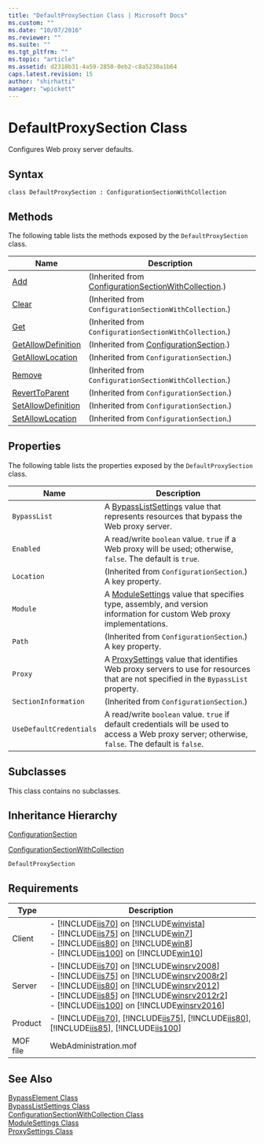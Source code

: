 ```yaml
---
title: "DefaultProxySection Class | Microsoft Docs"
ms.custom: ""
ms.date: "10/07/2016"
ms.reviewer: ""
ms.suite: ""
ms.tgt_pltfrm: ""
ms.topic: "article"
ms.assetid: d2318b31-4a59-2850-0eb2-c8a5230a1b64
caps.latest.revision: 15
author: "shirhatti"
manager: "wpickett"
---
```

# DefaultProxySection Class
Configures Web proxy server defaults.  
  
## Syntax  
  
```vbs  
class DefaultProxySection : ConfigurationSectionWithCollection  
```  
  
## Methods  
 The following table lists the methods exposed by the `DefaultProxySection` class.  
  
|Name|Description|  
|----------|-----------------|  
|[Add](../../reference/admin/configurationsectionwithcollection-add-method.md)|(Inherited from [ConfigurationSectionWithCollection](../../reference/admin/configurationsectionwithcollection-class.md).)|  
|[Clear](../../reference/admin/configurationsectionwithcollection-clear-method.md)|(Inherited from `ConfigurationSectionWithCollection`.)|  
|[Get](../../reference/admin/configurationsectionwithcollection-get-method.md)|(Inherited from `ConfigurationSectionWithCollection`.)|  
|[GetAllowDefinition](../../reference/admin/configurationsection-getallowdefinition-method.md)|(Inherited from [ConfigurationSection](../../reference/admin/configurationsection-class1.md).)|  
|[GetAllowLocation](../../reference/admin/configurationsection-getallowlocation-method.md)|(Inherited from `ConfigurationSection`.)|  
|[Remove](../../reference/admin/configurationsectionwithcollection-remove-method.md)|(Inherited from `ConfigurationSectionWithCollection`.)|  
|[RevertToParent](../../reference/admin/configurationsection-reverttoparent-method.md)|(Inherited from `ConfigurationSection`.)|  
|[SetAllowDefinition](../../reference/admin/configurationsection-setallowdefinition-method.md)|(Inherited from `ConfigurationSection`.)|  
|[SetAllowLocation](../../reference/admin/configurationsection-setallowlocation-method.md)|(Inherited from `ConfigurationSection`.)|  
  
## Properties  
 The following table lists the properties exposed by the `DefaultProxySection` class.  
  
|Name|Description|  
|----------|-----------------|  
|`BypassList`|A [BypassListSettings](../../reference/admin/bypasslistsettings-class.md) value that represents resources that bypass the Web proxy server.|  
|`Enabled`|A read/write `boolean` value. `true` if a Web proxy will be used; otherwise, `false`. The default is `true`.|  
|`Location`|(Inherited from `ConfigurationSection`.) A key property.|  
|`Module`|A [ModuleSettings](../../reference/admin/modulesettings-class.md) value that specifies type, assembly, and version information for custom Web proxy implementations.|  
|`Path`|(Inherited from `ConfigurationSection`.) A key property.|  
|`Proxy`|A [ProxySettings](../../reference/admin/proxysettings-class.md) value that identifies Web proxy servers to use for resources that are not specified in the `BypassList` property.|  
|`SectionInformation`|(Inherited from `ConfigurationSection`.)|  
|`UseDefaultCredentials`|A read/write `boolean` value. `true` if default credentials will be used to access a Web proxy server; otherwise, `false`. The default is `false`.|  
  
## Subclasses  
 This class contains no subclasses.  
  
## Inheritance Hierarchy  
 [ConfigurationSection](../../reference/admin/configurationsection-class1.md)  
  
 [ConfigurationSectionWithCollection](../../reference/admin/configurationsectionwithcollection-class.md)  
  
 `DefaultProxySection`  
  
## Requirements  
  
|Type|Description|  
|----------|-----------------|  
|Client|-   [!INCLUDE[iis70](../../reference/admin/includes/iis70-md.md)] on [!INCLUDE[winvista](../../reference/admin/includes/winvista-md.md)]<br />-   [!INCLUDE[iis75](../../reference/admin/includes/iis75-md.md)] on [!INCLUDE[win7](../../reference/admin/includes/win7-md.md)]<br />-   [!INCLUDE[iis80](../../reference/admin/includes/iis80-md.md)] on [!INCLUDE[win8](../../reference/admin/includes/win8-md.md)]<br />-   [!INCLUDE[iis100](../../reference/admin/includes/iis100-md.md)] on [!INCLUDE[win10](../../reference/admin/includes/win10-md.md)]|  
|Server|-   [!INCLUDE[iis70](../../reference/admin/includes/iis70-md.md)] on [!INCLUDE[winsrv2008](../../reference/admin/includes/winsrv2008-md.md)]<br />-   [!INCLUDE[iis75](../../reference/admin/includes/iis75-md.md)] on [!INCLUDE[winsrv2008r2](../../reference/admin/includes/winsrv2008r2-md.md)]<br />-   [!INCLUDE[iis80](../../reference/admin/includes/iis80-md.md)] on [!INCLUDE[winsrv2012](../../reference/admin/includes/winsrv2012-md.md)]<br />-   [!INCLUDE[iis85](../../reference/admin/includes/iis85-md.md)] on [!INCLUDE[winsrv2012r2](../../reference/admin/includes/winsrv2012r2-md.md)]<br />-   [!INCLUDE[iis100](../../reference/admin/includes/iis100-md.md)] on [!INCLUDE[winsrv2016](../../reference/admin/includes/winsrv2016-md.md)]|  
|Product|-   [!INCLUDE[iis70](../../reference/admin/includes/iis70-md.md)], [!INCLUDE[iis75](../../reference/admin/includes/iis75-md.md)], [!INCLUDE[iis80](../../reference/admin/includes/iis80-md.md)], [!INCLUDE[iis85](../../reference/admin/includes/iis85-md.md)], [!INCLUDE[iis100](../../reference/admin/includes/iis100-md.md)]|  
|MOF file|WebAdministration.mof|  
  
## See Also  
 [BypassElement Class](../../reference/admin/bypasselement-class.md)   
 [BypassListSettings Class](../../reference/admin/bypasslistsettings-class.md)   
 [ConfigurationSectionWithCollection Class](../../reference/admin/configurationsectionwithcollection-class.md)   
 [ModuleSettings Class](../../reference/admin/modulesettings-class.md)   
 [ProxySettings Class](../../reference/admin/proxysettings-class.md)
